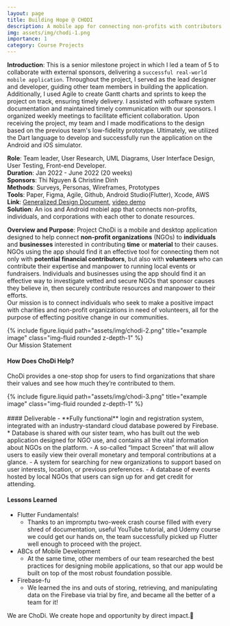 ```yaml
---
layout: page
title: Building Hope @ CHODI
description: A mobile app for connecting non-profits with contributors
img: assets/img/chodi-1.png
importance: 1
category: Course Projects
---
```


**Introduction**: This is a senior milestone project in which I led a team of 5 to collaborate with external sponsors, delivering a `successful real-world mobile application`. Throughout the project, I served as the lead designer and developer, guiding other team members in building the application. Additionally, I used Agile to create Gantt charts and sprints to keep the project on track, ensuring timely delivery. I assisted with software system documentation and maintained timely communication with our sponsors. I organized weekly meetings to facilitate efficient collaboration. Upon receiving the project, my team and I made modifications to the design based on the previous team's low-fidelity prototype. Ultimately, we utilized the Dart language to develop and successfully run the application on the Android and iOS simulator.

**Role**: Team leader, User Research, UML Diagrams, User Interface Design, User Testing, Front-end Developer.
<br>**Duration**: Jan 2022 - June 2022 (20 weeks)
<br>**Sponsors**: Thi Nguyen & Christine Dinh
<br>**Methods**: Surveys, Personas, Wireframes, Prototypes  
**Tools**: Paper, Figma, Agile, Github, Android Studio(Flutter), Xcode, AWS
<br>**Link**: [Generalized Design Document](https://drive.google.com/file/d/1BZJljvzQfridAhz0hg3hogiDDP8UfPud/view?usp=sharing), [video demo](https://youtu.be/9nQ2TJmYZyQ)  
**Solution**: An ios and Android mobiel app that connects non-profits, individuals, and corporations with each other to donate resources.

**Overview and Purpose**:
Project ChoDi is a mobile and desktop application designed to help connect **non-profit organizations** (NGOs) to **individuals** and **businesses** interested in contributing **time** or **material** to their causes. NGOs using the app should find it an effective tool for connecting them not only with **potential financial contributors**, but also with **volunteers** who can contribute their expertise and manpower to running local events or fundraisers. Individuals and businesses using the app should find it an effective way to investigate vetted and secure NGOs that sponsor causes they believe in, then securely contribute resources and manpower to their efforts.  
Our mission is to connect individuals who seek to make a positive impact with charities and non-profit organizations in need of volunteers, all for the purpose of effecting positive change in our communities.

<div class="row">
    <div class="col-sm mt-3 mt-md-0">
        {% include figure.liquid path="assets/img/chodi-2.png" title="example image" class="img-fluid rounded z-depth-1" %}
    </div>
</div>
<div class="caption">
    Our Mission Statement
</div>

#### How Does ChoDi Help?

ChoDi provides a one-stop shop for users to find organizations that share their values and see how much they’re contributed to them.

<div class="row">
    <div class="col-sm mt-3 mt-md-0">
        {% include figure.liquid path="assets/img/chodi-3.png" title="example image" class="img-fluid rounded z-depth-1" %}
    </div>
</div>

<br>
#### Deliverable
- **Fully functional** login and registration system, integrated with an industry-standard cloud database powered by Firebase.
  * Database is shared with our sister team, who has built out the web application designed for NGO use, and contains all the vital information about NGOs on the platform.
- A so-called “Impact Screen” that will allow users to easily view their overall monetary and temporal contributions at a glance.
- A system for searching for new organizations to support based on user interests, location, or previous preferences.
- A database of events hosted by local NGOs that users can sign up for and get credit for attending.

#### Lessons Learned

- Flutter Fundamentals!
  - Thanks to an impromptu two-week crash course filled with every shred of documentation, useful YouTube tutorial, and Udemy course we could get our hands on, the team successfully picked up Flutter well enough to proceed with the project.
- ABCs of Mobile Development
  - At the same time, other members of our team researched the best practices for designing mobile applications, so that our app would be built on top of the most robust foundation possible.
- Firebase-fu
  - We learned the ins and outs of storing, retrieving, and manipulating data on the Firebase via trial by fire, and became all the better of a team for it!

We are ChoDi. We create hope and opportunity by direct impact.:rainbow:

